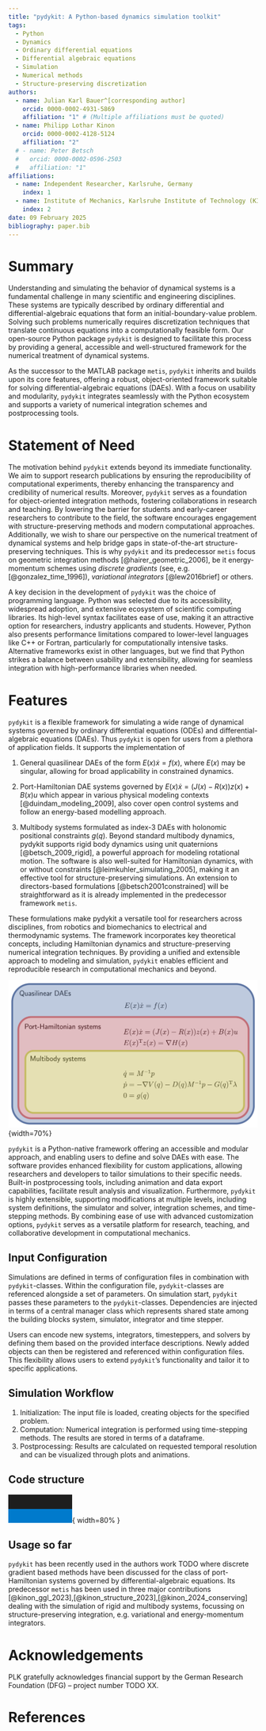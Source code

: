 ```yaml
---
title: "pydykit: A Python-based dynamics simulation toolkit"
tags:
  - Python
  - Dynamics
  - Ordinary differential equations
  - Differential algebraic equations
  - Simulation
  - Numerical methods
  - Structure-preserving discretization
authors:
  - name: Julian Karl Bauer^[corresponding author]
    orcid: 0000-0002-4931-5869
    affiliation: "1" # (Multiple affiliations must be quoted)
  - name: Philipp Lothar Kinon
    orcid: 0000-0002-4128-5124
    affiliation: "2"
  # - name: Peter Betsch
  #   orcid: 0000-0002-0596-2503
  #   affiliation: "1"
affiliations:
  - name: Independent Researcher, Karlsruhe, Germany
    index: 1
  - name: Institute of Mechanics, Karlsruhe Institute of Technology (KIT), Karlsruhe, Germany
    index: 2
date: 09 February 2025
bibliography: paper.bib
---
```


# Summary

Understanding and simulating the behavior of dynamical systems is a fundamental challenge in many scientific and engineering disciplines.
These systems are typically described by ordinary differential and differential-algebraic equations that form an initial-boundary-value problem.
Solving such problems numerically requires discretization techniques that translate continuous equations into a computationally feasible form.
Our open-source Python package `pydykit` is designed to facilitate this process by providing a general, accessible and well-structured framework for the numerical treatment of dynamical systems.

As the successor to the MATLAB package `metis`, `pydykit` inherits and builds upon its core features, offering a robust,
object-oriented framework suitable for solving differential-algebraic equations (DAEs).
With a focus on usability and modularity, `pydykit` integrates seamlessly with the Python ecosystem and
supports a variety of numerical integration schemes and postprocessing tools.

# Statement of Need

The motivation behind `pydykit` extends beyond its immediate functionality.
We aim to support research publications by ensuring the reproducibility of computational experiments, thereby enhancing the transparency and credibility of numerical results.
Moreover, `pydykit` serves as a foundation for object-oriented integration methods, fostering collaborations in research and teaching.
By lowering the barrier for students and early-career researchers to contribute to the field,
the software encourages engagement with structure-preserving methods and modern computational approaches.
Additionally, we wish to share our perspective on the numerical treatment of dynamical systems and help bridge gaps in state-of-the-art structure-preserving techniques.
This is why `pydykit` and its predecessor `metis` focus on geometric integration methods [@hairer_geometric_2006], be it energy-momentum schemes using _discrete gradients_ (see, e.g. [@gonzalez_time_1996]), _variational integrators_ [@lew2016brief] or others.

A key decision in the development of `pydykit` was the choice of programming language.
Python was selected due to its accessibility, widespread adoption, and extensive ecosystem of scientific computing libraries.
Its high-level syntax facilitates ease of use, making it an attractive option for researchers, industry applicants and students.
However, Python also presents performance limitations compared to lower-level languages like C++ or Fortran, particularly for computationally intensive tasks.
Alternative frameworks exist in other languages, but we find that Python strikes a balance between usability and extensibility, allowing for seamless integration with high-performance libraries when needed.

# Features

`pydykit` is a flexible framework for simulating a wide range of dynamical systems governed by ordinary differential equations (ODEs) and differential-algebraic equations (DAEs). Thus `pydykit` is open for users from a plethora of application fields. It supports the implementation of

1. General quasilinear DAEs of the form $E(x) \dot{x} = f(x)$,
   where $E(x)$ may be singular, allowing for broad applicability in constrained dynamics.

2. Port-Hamiltonian DAE systems governed by $E(x) \dot{x} = (J(x)- R(x)) z(x) + B(x) u$
   which appear in various physical modeling contexts [@duindam_modeling_2009], also cover open control systems and follow an energy-based modelling approach.

3. Multibody systems formulated as index-3 DAEs with holonomic positional constraints $g(q)$. Beyond standard multibody dynamics, pydykit supports rigid body dynamics using unit quaternions [@betsch_2009_rigid], a powerful approach for modeling rotational motion. The software is also well-suited for Hamiltonian dynamics, with or without constraints [@leimkuhler_simulating_2005], making it an effective tool for structure-preserving simulations. An extension to directors-based formulations [@betsch2001constrained] will be straightforward as it is already implemented in the predecessor framework `metis`.

These formulations make pydykit a versatile tool for researchers across disciplines, from robotics and biomechanics to electrical and thermodynamic systems. The framework incorporates key theoretical concepts, including Hamiltonian dynamics and structure-preserving numerical integration techniques. By providing a unified and extensible approach to modeling and simulation, `pydykit` enables efficient and reproducible research in computational mechanics and beyond.

![Current system classes covered by `pydykit` \label{fig:systems}](./figures/sample.png){width=70%}

`pydykit` is a Python-native framework offering an accessible and modular approach,
and enabling users to define and solve DAEs with ease.
The software provides enhanced flexibility for custom applications, allowing researchers and developers to tailor simulations to their specific needs.
Built-in postprocessing tools, including animation and data export capabilities, facilitate result analysis and visualization.
Furthermore, `pydykit` is highly extensible, supporting modifications at multiple levels, including system definitions,
the simulator and solver, integration schemes, and time-stepping methods.
By combining ease of use with advanced customization options, `pydykit` serves as a versatile platform for research, teaching, and collaborative development in computational mechanics.

## Input Configuration

Simulations are defined in terms of configuration files in combination with `pydykit`-classes.
Within the configuration file, `pydykit`-classes are referenced
alongside a set of parameters.
On simulation start, `pydykit` passes these parameters to the `pydykit`-classes.
Dependencies are injected in terms of a central manager class which represents shared state among the building blocks system, simulator, integrator and time stepper.

Users can encode new systems, integrators, timesteppers, and solvers by defining them based on the provided interface descriptions.
Newly added objects can then be registered and referenced within configuration files.
This flexibility allows users to extend `pydykit`’s functionality and tailor it to specific applications.

## Simulation Workflow

1. Initialization: The input file is loaded, creating objects for the specified problem.
2. Computation: Numerical integration is performed using time-stepping methods. The results are stored in terms of a dataframe.
3. Postprocessing: Results are calculated on requested temporal resolution and can be visualized through plots and animations.

## Code structure

![an image's alt text \label{fig:structure_image}](./figures/image.png){ width=80% }

## Usage so far

`pydykit` has been recently used in the authors work TODO where discrete gradient based methods have been discussed for the class of port-Hamiltonian systems governed by differential-algebraic equations. Its predecessor `metis` has been used in three major contributions [@kinon_ggl_2023],[@kinon_structure_2023],[@kinon_2024_conserving] dealing with the simulation of rigid and multibody systems, focussing on structure-preserving integration, e.g. variational and energy-momentum integrators.

# Acknowledgements

PLK gratefully acknowledges financial support by the German Research Foundation (DFG) – project number TODO XX.

<!-- - and by the Research Travel Grant of the Karlsruhe House of Young Scientists (KYHS) -->

# References
